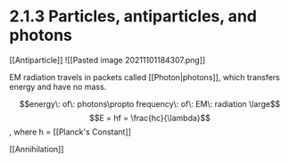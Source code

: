 # 2.1.3 Particles, antiparticles, and photons
[[Antiparticle]]
![[Pasted image 20211101184307.png]]

EM radiation travels in packets called [[Photon|photons]], which transfers energy and have no mass. 

$$energy\: of\: photons\propto frequency\: of\: EM\: radiation \large$$
$$E =  hf = \frac{hc}{\lambda}$$ , where h = [[Planck's Constant]]

[[Annihilation]]